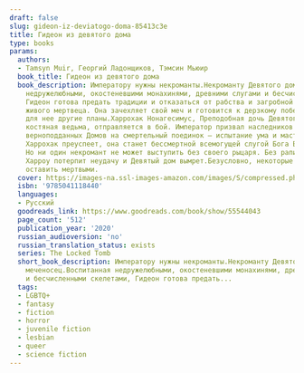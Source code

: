 ```yaml
---
draft: false
slug: gideon-iz-deviatogo-doma-85413c3e
title: Гидеон из девятого дома
type: books
params:
  authors:
  - Tamsyn Muir, Георгий Ладонщиков, Тэмсин Мьюир
  book_title: Гидеон из девятого дома
  book_description: Императору нужны некроманты.Некроманту Девятого дома нужен меченосец.Воспитанная
    недружелюбными, окостеневшими монахинями, древними слугами и бесчисленными скелетами,
    Гидеон готова предать традиции и отказаться от рабства и загробной жизни в качестве
    живого мертвеца. Она зачехляет свой меч и готовится к дерзкому побегу. Но у Немезиды
    для нее другие планы.Харрохак Нонагесимус, Преподобная дочь Девятого дома и экстраординарная
    костяная ведьма, отправляется в бой. Император призвал наследников каждого из
    верноподданных Домов на смертельный поединок — испытание ума и мастерства. Если
    Харрохак преуспеет, она станет бессмертной всемогущей слугой Бога Воскрешения.
    Но ни один некромант не может выступить без своего рыцаря. Без рапиры Гидеон,
    Харроу потерпит неудачу и Девятый дом вымрет.Безусловно, некоторые вещи лучше
    оставить мертвыми.
  cover: https://images-na.ssl-images-amazon.com/images/S/compressed.photo.goodreads.com/books/1601720515i/55544043.jpg
  isbn: '9785041118440'
  languages:
  - Русский
  goodreads_link: https://www.goodreads.com/book/show/55544043
  page_count: '512'
  publication_year: '2020'
  russian_audioversion: 'no'
  russian_translation_status: exists
  series: The Locked Tomb
  short_book_description: Императору нужны некроманты.Некроманту Девятого дома нужен
    меченосец.Воспитанная недружелюбными, окостеневшими монахинями, древними слугами
    и бесчисленными скелетами, Гидеон готова предать...
  tags:
  - LGBTQ+
  - fantasy
  - fiction
  - horror
  - juvenile fiction
  - lesbian
  - queer
  - science fiction
---
```

